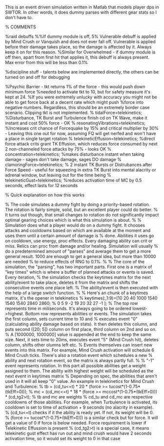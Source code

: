 This is an event driven simulation written in Matlab that models player dps in SWTOR.
In other words, it does dummy parses with different gear stats so I don't have to.

% COMMENTS

%raid debuffs
%%If dummy module is off, 5% Vulnerable debuff is applied by Mind Crush or Vanquish and does not ever fall off. Vulnerable is applied before their damage takes place, so the damage is affected by it. Always keep it on for this reason.
%Similar for Overwhelmed - if dummy module is off then, apart from first hit that applies it, this debuff is always present. Max error from this will be less than 0.1% 

%discipline stuff - talents below are implemented directly, the others can be turned on and off for debugging

%Psychic Barrier - tkt returns 1% of the force - this would push down minimum force 
%needed to activate tkt to 10, but for safety measure it's kept at 24. 
%If you were extremely unlucky with accuracy you might not be able to get force back at a decent rate which might push 
%force into negative numbers. Regardless, this should be an extremely border case scenario. Clipping tkt is not implemented.
% tidalForce=telekinetics; %Disturbance, TK Burst and Turbulence finish cd on TK Wave, make it instant and cost 50% force - OK
% resonatingVibrations=telekinetics; %Increases crit chance of Forcequake by 15% and critical multiplier by 30% - Leaving this one out for now, assuming FQ will get nerfed and won't have a place in single target rotation
% telekineticEffusion=telekinetics; %direct force attack crits grant TK Effusion, which reduces force consumed by next 2 non-channeled force attacks by 75% - looks OK
% concentration=telekinetics; %makes disturbance instant when taking damage - sages don't take damage, sages DO damage
% clamoringForce=telekinetics; % 2 instant TK Bursts or Distrubances after Force Speed - useful for squeezing in extra TK Burst into mental alacrity or adrenal window, but leaving out for the time being
% telekineticGust=telekinetics; %reduces activation time of MC by 0.5 seconds, effect lasts for 12 seconds

% Quick explanation on how this works

% The code simulates a dummy fight by doing a priority-based rotation. The rotation is fairly simple, solid, but an excellent player could do better.
% It turns out though, that small changes to rotation do not significantly impact optimal gearing choices which is what this simulation is about.
%
% Simulation does what a player would do on a dummy fight. It chooses attacks and cooldowns based on which are available at the moment and uses them until a certain amount of damage is
% done. Abilities it uses go on cooldown, use energy, proc effects. Every damaging ability can crit or miss. Relics can proc from damage and/or healing. Simulation will usually
% do a predetermined amount of "parses" and average them to get a more general result. 1000 are enough to get a general idea, but more than 10000 are needed
% to reduce effects of RNG to 0.1%.
%
% The core of the simulation, the "parsing", has two important parts. First one is a matrix of "key times" which is where a buffer of planned attacks or events is saved. Every iteration, 
% the simulation checks the keytimes matrix for the next ability/event to take place, deletes it from the matrix and shifts the consecutive events one place left.
% The ability/event is then executed with the help of a large switch function.
%
% Here's an chunk of a keytimes matrix, it's the opener in telekinetics
% keytimes(:,1:9)=[10  20  40  1000  1540  1540  1540  2840  2860;
%                  0   5   9   -2    19    20    32    27    -1   ];
% The top row represents time in miliseconds. It's always going to be ordered lowest->highest. Bottom row represents abilities or events. The simulation takes the first column, sets current time to 10 and 
% executes event "0" (calculating ability damage based on stats). It then deletes this column, and puts second ([20; 5]) column on first place, third column on 2nd and so on.
% A [1000000, 1000000] value is appended at the end to keep the same size. Next, it sets time to 20ms, executes event "5" (Mind Crush hit), deletes column, shifts other olumns left etc.
% Events themselves can insert new events into this matrix. For example, Mind Crush activation will schedule 6 Mind Crush ticks. There's also a rotation event which schedules a new
% ability and next rotation event, so the matrix is always partly full.
%
% "-1" event represents rotation. In this part all possible abilities get a weight assigned to them. The ability with highest weight will be scheduled as the next event in keytimes matrix
% Depending on spec, the abilities that aren't used in it will all keep "0" value. An example in telekinetics for Mind Crush and Turbulence:
% tb = (cd_tu<=t) * 20 * (force >= tucost*(1-0.75*(tkEff>0)));
% mc = (cd_mc<=t) * 18 * (force >= mccost*(1-0.75*(tkEff>0))) * (cd_tg2>t);
% tb and mc are weights
% cd_tu and cd_mc are respective cooldowns of those abilities. For example, when Turbulence is activated, its cooldown is set to time of activation + 9 seconds (no alacrity in example). 
% (cd_tu<=t) checks if it the ability is ready yet. If not, its weight will be 0.
% (force >= tucost*(1-0.75*(tkEff>0))) is a similar check but for force. It will get a value of 0 if force is below needed. Force requirement is lower if Telekinetic Effussion is present
% (cd_tg2>t) is a special case, it means telekinetic gust effect has run out and mind crush would have 2 seconds activation time, so it would set its weight to 0 in that case

